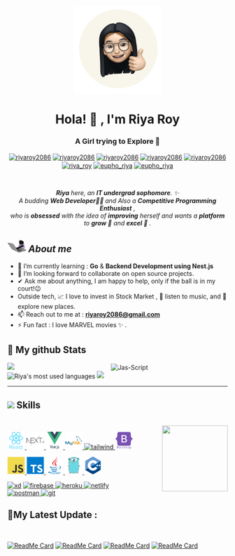 <p align="center">
 
<!-- <img alt="GIF" src="https://github.com/arsentieva/arsentieva/blob/main/code.gif?raw=true" height="280" /> -->
 <p align="center">
    <img width="200" src="https://github.com/Kathryn-Jie/Kathryn-Jie/blob/main/kathryn.png">
</p>

 <p/>
<h1 align="center">Hola! 👋 , I'm Riya Roy  </h1>
<h3 align="center">A Girl trying to Explore 🔭 

<!-- <img align="right" width="45%" height="45%" src="https://raw.githubusercontent.com/Elanza-48/Elanza-48/41a4790484e268102dfdab2b7c59d440d3ffafab/resources/img/coders-prog.gif"> -->
</h3>
<p align="center">
<a href="https://linkedin.com/in/riyaroy2086" target="blank"><img align="center" src="https://raw.githubusercontent.com/rahuldkjain/github-profile-readme-generator/master/src/images/icons/Social/linked-in-alt.svg" alt="riyaroy2086" height="30" width="40" /></a>
<a href="https://twitter.com/riyaroy2086" target="blank"><img align="center" src="https://raw.githubusercontent.com/rahuldkjain/github-profile-readme-generator/master/src/images/icons/Social/twitter.svg" alt="riyaroy2086" height="30" width="40" /></a>
 <a href="https://github.com/riyaroy2086" target="blank"><img align="center" src="https://raw.githubusercontent.com/rahuldkjain/github-profile-readme-generator/master/src/images/icons/Social/github.svg" alt="riyaroy2086" height="30" width="40" /></a>
 <a href="https://auth.geeksforgeeks.org/user/riyaroy2086/profile" target="blank"><img align="center" src="https://raw.githubusercontent.com/rahuldkjain/github-profile-readme-generator/master/src/images/icons/Social/geeks-for-geeks.svg" alt="riyaroy2086" height="30" width="40" /></a>
<a href="https://leetcode.com/riyaroy2086/" target="blank"><img align="center" src="https://raw.githubusercontent.com/rahuldkjain/github-profile-readme-generator/master/src/images/icons/Social/leet-code.svg" alt="riyaroy2086" height="30" width="40" /></a>
<a href="https://www.codechef.com/users/riya_roy" target="blank"><img align="center" src="https://cdn.jsdelivr.net/npm/simple-icons@3.1.0/icons/codechef.svg" alt="riya_roy" height="30" width="40" /></a>
<a href="https://www.hackerrank.com/eupho_riya" target="blank"><img align="center" src="https://raw.githubusercontent.com/rahuldkjain/github-profile-readme-generator/master/src/images/icons/Social/hackerrank.svg" alt="eupho_riya" height="30" width="40" /></a>
<a href="https://medium.com/@riyaroy2086"><img align="center" src="https://raw.githubusercontent.com/rahuldkjain/github-profile-readme-generator/master/src/images/icons/Social/medium.svg" alt="eupho_riya" height="30" width="40" /></a>
<!-- <a href="https://auth.geeksforgeeks.org/user/https://auth.geeksforgeeks.org/user/riyaroy2086" target="blank"><img align="center" src="https://raw.githubusercontent.com/rahuldkjain/github-profile-readme-generator/master/src/images/icons/Social/geeks-for-geeks.svg" alt="https://auth.geeksforgeeks.org/user/riyaroy2086" height="30" width="40" /></a> -->

 
</p>

<br>
<p align="center">
  <em>
    <b>Riya</b> here, an <b>IT undergrad sophomore</b>. ✨ <br>
    A budding <b> Web Developer👩‍💻 </b> and Also a <b>Competitive Programming Enthusiast</b>&nbsp;,<br>who is <b>obsessed</b>
    with the idea of <b>improving</b> herself and wants a <b>platform</b> to 
    <b>grow 🚀</b> and 
    <b>excel 🏅</b> .
  </em> 
  <br>
 
</p>

## <img alt="dev_cat" src="https://raw.githubusercontent.com/dev-akshat/archive/main/images/gifs/others/dev_cat.gif" width="43">&nbsp;***About me***
- 🌱 I’m currently learning :
  **Go** & **Backend Development using Nest.js**
- 👯 I’m looking forward to collaborate on open source projects.
- ✔ Ask me about anything, I am happy to help, only if the ball is in my court!😉<br>
- Outside tech, 📈 I love to invest in Stock Market , 🎵 listen to music, and 📆 explore new places.
- 📫 Reach out to me at : **riyaroy2086@gmail.com**
- ⚡ Fun fact : I love MARVEL movies ✨ .

<!-- ![](https://komarev.com/ghpvc/?username=riyaroy2086&color=blueviolet&style=plastic&align=center) -->

<h2>👀 My github Stats</h2>

<img align="left" width="47%" src="https://github-readme-stats.vercel.app/api?username=riyaroy2086&show_icons=true&theme=radical">

<img align="center" width="47%" src="https://github-readme-streak-stats.herokuapp.com/?user=riyaroy2086&count_private=true&theme=radical" alt="Jas-Script" />
<img align="center"  alt="Riya's most used languages" src="https://github-readme-stats.vercel.app/api/top-langs/?username=riyaroy2086&layout=compact&langs_count=9&theme=radical&exclude_repo=Optifine-Mod-Coder-Pack-1.16.1,Projects"/>
<!--<img  src="https://github-readme-stats.vercel.app/api/top-langs/?username=riyaroy2086&layout=compact"> --> 
<img src="https://activity-graph.herokuapp.com/graph?username=riyaroy2086&theme=redical&hide_border=true&area=true">
<hr>

<h2><img src = "https://media2.giphy.com/media/QssGEmpkyEOhBCb7e1/giphy.gif?cid=ecf05e47a0n3gi1bfqntqmob8g9aid1oyj2wr3ds3mg700bl&rid=giphy.gif" width = 32px> Skills </h2>
<br>

<img align="right" src="https://www.kindpng.com/picc/m/274-2748314_freetoedit-menherachan-animegirl-animecute-png-kawaii-anime-girl.png" height="150" width="150">
<p align="left"> 
 
<a href="https://reactjs.org/" target="_blank" rel="noreferrer"> <img src="https://raw.githubusercontent.com/devicons/devicon/master/icons/react/react-original-wordmark.svg" alt="react" width="40" height="40"/> </a>
<a href="https://nextjs.org" target="_blank" rel="noreferrer"> <img src="https://raw.githubusercontent.com/devicons/devicon/master/icons/nextjs/nextjs-original-wordmark.svg" alt="nextjs" width="40" height="40"/> </a> 
<a href="https://vuejs.org/" target="_blank" rel="noreferrer"> <img src="https://raw.githubusercontent.com/devicons/devicon/master/icons/vuejs/vuejs-original-wordmark.svg" alt="vuejs" width="40" height="40"/> </a>
 <a href="https://mysql.org/" target="_blank" rel="noreferrer"> <img src="https://raw.githubusercontent.com/devicons/devicon/master/icons/mysql/mysql-original-wordmark.svg" alt="mysql" width="40" height="40"/> </a>
 <a href="https://tailwindcss.com/" target="_blank"> <img src="https://www.vectorlogo.zone/logos/tailwindcss/tailwindcss-icon.svg" alt="tailwind" width="40" height="40"/>   </a> 
<a href="https://getbootstrap.com" target="_blank" rel="noreferrer"> <img src="https://raw.githubusercontent.com/devicons/devicon/master/icons/bootstrap/bootstrap-plain-wordmark.svg" alt="bootstrap" width="40" height="40"/> </a> 
<!--  <a href="https://www.w3.org/html/" target="_blank" rel="noreferrer"> <img src="https://raw.githubusercontent.com/devicons/devicon/master/icons/html5/html5-original-wordmark.svg" alt="html5" width="40" height="40"/> </a>
  <a href="https://www.w3schools.com/css/" target="_blank" rel="noreferrer"> <img src="https://raw.githubusercontent.com/devicons/devicon/master/icons/css3/css3-original-wordmark.svg" alt="css3" width="40" height="40"/> </a> -->
 
 <a href="https://developer.mozilla.org/en-US/docs/Web/JavaScript" target="_blank" rel="noreferrer"> <img src="https://raw.githubusercontent.com/devicons/devicon/master/icons/javascript/javascript-original.svg" alt="javascript" width="40" height="40"/> </a>
<a href="https://www.typescriptlang.org/" target="_blank"> <img src="https://raw.githubusercontent.com/devicons/devicon/master/icons/typescript/typescript-original.svg" alt="typescript" width="40" height="40"/> </a> 
<a href="https://www.java.com" target="_blank" rel="noreferrer"> <img src="https://raw.githubusercontent.com/devicons/devicon/master/icons/java/java-original.svg" alt="java" width="40" height="40"/> </a>
 <a href="https://www.go.com" target="_blank" rel="noreferrer"> <img src="https://raw.githubusercontent.com/devicons/devicon/master/icons/go/go-original.svg" alt="go" width="40" height="40"/> </a>
<a href="https://www.w3schools.com/cpp/" target="_blank" rel="noreferrer"> <img src="https://raw.githubusercontent.com/devicons/devicon/master/icons/cplusplus/cplusplus-original.svg" alt="cplusplus" width="40" height="40"/> </a> 
<!--   <a href="https://www.python.org" target="_blank" rel="noreferrer"> <img src="https://raw.githubusercontent.com/devicons/devicon/master/icons/python/python-original.svg" alt="python" width="40" height="40"/> </a> -->
 
 <a href="https://www.adobe.com/products/xd.html" target="_blank" rel="noreferrer"> <img src="https://cdn.worldvectorlogo.com/logos/adobe-xd.svg" alt="xd" width="40" height="40"/></a>
     <a href="https://firebase.google.com/" target="_blank" rel="noreferrer"> <img src="https://www.vectorlogo.zone/logos/firebase/firebase-icon.svg" alt="firebase" width="40" height="40"/> </a> <a href="https://heroku.google.com/" target="_blank" rel="noreferrer"> <img src="https://www.vectorlogo.zone/logos/heroku/heroku-icon.svg" alt="heroku" width="40" height="40"/> </a>   <a href="https://netlify.google.com/" target="_blank" rel="noreferrer"> <img src="https://www.vectorlogo.zone/logos/netlify/netlify-icon.svg" alt="netlify" width="40" height="40"/> </a>      
 <a href="https://postman.com" target="_blank"> <img src="https://www.vectorlogo.zone/logos/getpostman/getpostman-icon.svg" alt="postman" width="40" height="40"/> </a> 
  <a href="https://git-scm.com/" target="_blank" rel="noreferrer"> <img src="https://www.vectorlogo.zone/logos/git-scm/git-scm-icon.svg" alt="git" width="40" height="40"/> </a>


 </p>
 

 <h2>🚀My Latest Update : </h2>
 <br>
 
<!-- [![Readme Card](https://github-readme-stats.vercel.app/api/pin/?username=riyaroy2086&repo=riyaroy2086&theme=radical)](https://github.com/riyaroy2086/riyaroy2086) -->
[![ReadMe Card](https://github-readme-stats.vercel.app/api/pin/?username=riyaroy2086&repo=BlogPrism&theme=radical)](https://github.com/riyaroy2086/BlogPrism)
[![ReadMe Card](https://github-readme-stats.vercel.app/api/pin/?username=riyaroy2086&repo=XpensoMeter&theme=radical)](https://github.com/riyaroy2086/XpensoMeter)
[![ReadMe Card](https://github-readme-stats.vercel.app/api/pin/?username=riyaroy2086&repo=Social-Media-Web-App&theme=radical)](https://github.com/riyaroy2086/Social-Media-Web-App)
[![ReadMe Card](https://github-readme-stats.vercel.app/api/pin/?username=riyaroy2086&repo=YouTube-Channel-Portfolio&theme=radical)](https://github.com/riyaroy2086/YouTube-Channel-Portfolio)


</div>




